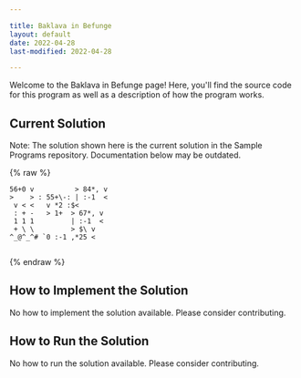 ```yaml
---

title: Baklava in Befunge
layout: default
date: 2022-04-28
last-modified: 2022-04-28

---
```


Welcome to the Baklava in Befunge page! Here, you'll find the source code for this program as well as a description of how the program works.

## Current Solution

Note: The solution shown here is the current solution in the Sample Programs repository. Documentation below may be outdated.

{% raw %}

```Befunge
56+0 v          > 84*, v
>    > : 55+\-: | :-1  <
 v < <   v *2 :$<       
 : + -   > 1+  > 67*, v 
 1 1 1         | :-1  < 
 + \ \         > $\ v   
^_@^_^# `0 :-1 ,*25 <   
                        

```

{% endraw %}

## How to Implement the Solution

No how to implement the solution available. Please consider contributing.

## How to Run the Solution

No how to run the solution available. Please consider contributing.